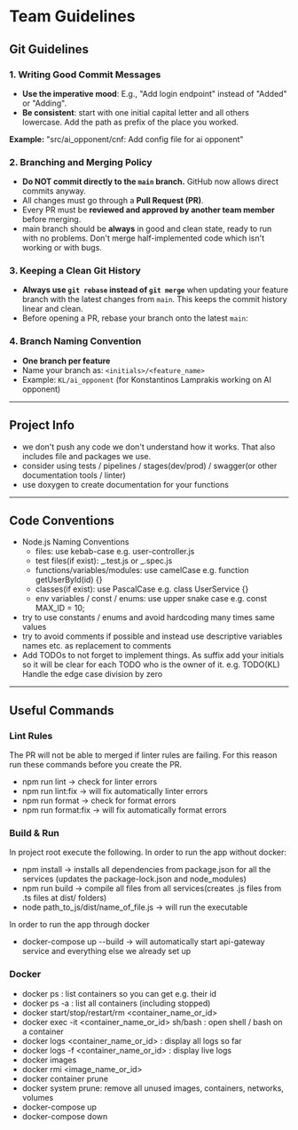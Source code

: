 # Team Guidelines

## Git Guidelines

### 1. Writing Good Commit Messages

- **Use the imperative mood**: E.g., "Add login endpoint" instead of "Added" or "Adding".
- **Be consistent**: start with one initial capital letter and all others lowercase. Add the path as prefix of the place you worked.

**Example:**
"src/ai_opponent/cnf: Add config file for ai opponent"

### 2. Branching and Merging Policy

- **Do NOT commit directly to the `main` branch.** GitHub now allows direct commits anyway.
- All changes must go through a **Pull Request (PR)**.
- Every PR must be **reviewed and approved by another team member** before merging.
- main branch should be **always** in good and clean state, ready to run with no problems. Don't merge half-implemented code which isn't working or with bugs.

### 3. Keeping a Clean Git History

- **Always use `git rebase` instead of `git merge`** when updating your feature branch with the latest changes from `main`. This keeps the commit history linear and clean.
- Before opening a PR, rebase your branch onto the latest `main`:

### 4. Branch Naming Convention

- **One branch per feature**
- Name your branch as: `<initials>/<feature_name>`
- Example: `KL/ai_opponent` (for Konstantinos Lamprakis working on AI opponent)

---

## Project Info

- we don't push any code we don't understand how it works. That also includes file and packages we use.
- consider using tests / pipelines / stages(dev/prod) / swagger(or other documentation tools / linter)
- use doxygen to create documentation for your functions

---

## Code Conventions

- Node.js Naming Conventions
    - files: use kebab-case e.g. user-controller.js
    - test files(if exist): _.test.js or _.spec.js
    - functions/variables/modules: use camelCase e.g. function getUserById(id) {}
    - classes(if exist): use PascalCase e.g. class UserService {}
    - env variables / const / enums: use upper snake case e.g. const MAX_ID = 10;
- try to use constants / enums and avoid hardcoding many times same values
- try to avoid comments if possible and instead use descriptive variables names etc. as replacement to comments
- Add TODOs to not forget to implement things. As suffix add your initials so it will be clear for each TODO who is the owner of it.
  e.g. TODO(KL) Handle the edge case division by zero

---

## Useful Commands

### Lint Rules

The PR will not be able to merged if linter rules are failing. For this reason run these commands before you create the PR.

- npm run lint -> check for linter errors
- npm run lint:fix -> will fix automatically linter errors
- npm run format -> check for format errors
- npm run format:fix -> will fix automatically format errors

### Build & Run

In project root execute the following.
In order to run the app without docker:

- npm install -> installs all dependencies from package.json for all the services (updates the package-lock.json and node_modules)
- npm run build -> compile all files from all services(creates .js files from .ts files at dist/ folders)
- node path_to_js/dist/name_of_file.js -> will run the executable

In order to run the app through docker

- docker-compose up --build -> will automatically start api-gateway service and everything else we already set up

### Docker

- docker ps : list containers so you can get e.g. their id
- docker ps -a : list all containers (including stopped)
- docker start/stop/restart/rm <container_name_or_id>
- docker exec -it <container_name_or_id> sh/bash : open shell / bash on a container
- docker logs <container_name_or_id> : display all logs so far
- docker logs -f <container_name_or_id> : display live logs
- docker images
- docker rmi <image_name_or_id>
- docker container prune
- docker system prune: remove all unused images, containers, networks, volumes
- docker-compose up
- docker-compose down
